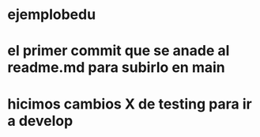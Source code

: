 # ejemplobedu


# el primer commit que se anade al readme.md para subirlo en main







# hicimos cambios X de testing para ir a develop 